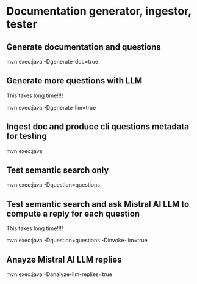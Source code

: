 # Documentation generator, ingestor, tester

## Generate documentation and questions

mvn exec:java -Dgenerate-doc=true

## Generate more questions with LLM

This takes long time!!!!

mvn exec:java -Dgenerate-llm=true

## Ingest doc and produce cli questions metadata for testing 

mvn exec:java

## Test semantic search only

mvn exec:java -Dquestion=questions

## Test semantic search and ask Mistral AI LLM to compute a reply for each question

This takes long time!!!!

mvn exec:java -Dquestion=questions -Dinvoke-llm=true

## Anayze Mistral AI LLM replies

mvn exec:java -Danalyze-llm-replies=true

